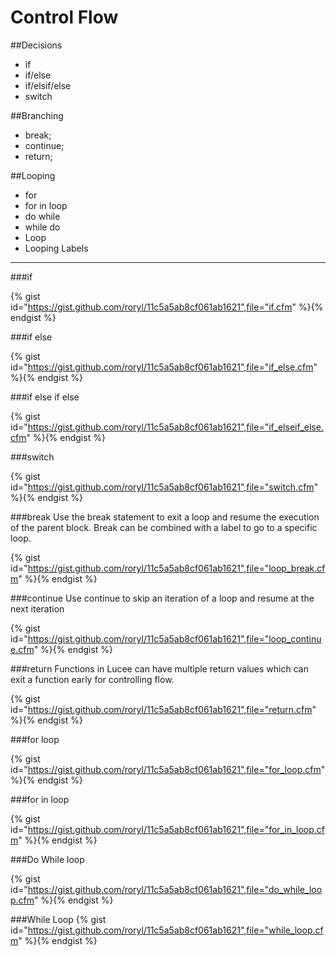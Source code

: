 # Control Flow

##Decisions

* if
* if/else
* if/elsif/else
* switch

##Branching

* break;
* continue;
* return;

##Looping
* for
* for in loop
* do while
* while do
* Loop
* Looping Labels

---

###if

{% gist id="https://gist.github.com/roryl/11c5a5ab8cf061ab1621",file="if.cfm" %}{% endgist %}

###if else

{% gist id="https://gist.github.com/roryl/11c5a5ab8cf061ab1621",file="if_else.cfm" %}{% endgist %}

###if else if else

{% gist id="https://gist.github.com/roryl/11c5a5ab8cf061ab1621",file="if_elseif_else.cfm" %}{% endgist %}

###switch

{% gist id="https://gist.github.com/roryl/11c5a5ab8cf061ab1621",file="switch.cfm" %}{% endgist %}

###break
Use the break statement to exit a loop and resume the execution of the parent block. Break can be combined with a label to go to a specific loop.

{% gist id="https://gist.github.com/roryl/11c5a5ab8cf061ab1621",file="loop_break.cfm" %}{% endgist %}

###continue
Use continue to skip an iteration of a loop and resume at the next iteration

{% gist id="https://gist.github.com/roryl/11c5a5ab8cf061ab1621",file="loop_continue.cfm" %}{% endgist %}

###return
Functions in Lucee can have multiple return values which can exit a function early for controlling flow.

{% gist id="https://gist.github.com/roryl/11c5a5ab8cf061ab1621",file="return.cfm" %}{% endgist %}

###for loop

{% gist id="https://gist.github.com/roryl/11c5a5ab8cf061ab1621",file="for_loop.cfm" %}{% endgist %}

###for in loop

{% gist id="https://gist.github.com/roryl/11c5a5ab8cf061ab1621",file="for_in_loop.cfm" %}{% endgist %}

###Do While loop

{% gist id="https://gist.github.com/roryl/11c5a5ab8cf061ab1621",file="do_while_loop.cfm" %}{% endgist %}

###While Loop
{% gist id="https://gist.github.com/roryl/11c5a5ab8cf061ab1621",file="while_loop.cfm" %}{% endgist %}

